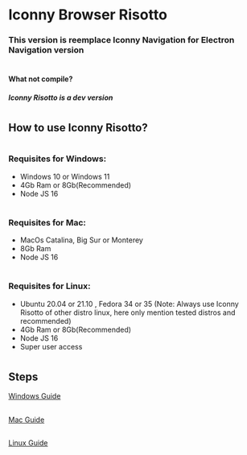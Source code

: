 # Iconny Browser Risotto
### This version is reemplace Iconny Navigation for Electron Navigation version
#
#### What not compile?
##### Iconny Risotto is a dev version
#
## How to use Iconny Risotto?
#
### Requisites for Windows:
 - Windows 10 or Windows 11
 - 4Gb Ram or 8Gb(Recommended)
 - Node JS 16 
#
### Requisites for Mac:
 - MacOs Catalina, Big Sur or Monterey
 - 8Gb Ram 
 - Node JS 16
 #
### Requisites for Linux:
 - Ubuntu 20.04 or 21.10 , Fedora 34 or 35 (Note: Always use Iconny Risotto of other distro linux, here only mention tested distros and recommended)
 - 4Gb Ram or 8Gb(Recommended)
 - Node JS 16 
 - Super user access
#
## Steps
[Windows Guide](compile/windows.md)
##
[Mac Guide](compile/mac.md)
##
[Linux Guide](compile/linux.md)
